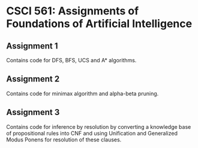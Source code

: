# CSCI 561: Assignments of Foundations of Artificial Intelligence

Assignment 1
------------
Contains code for DFS, BFS, UCS and A* algorithms.

Assignment 2
------------
Contains code for minimax algorithm and alpha-beta pruning.

Assignment 3
------------
Contains code for inference by resolution by converting a knowledge base of propositional rules into CNF and using Unification and
Generalized Modus Ponens for resolution of these clauses.
